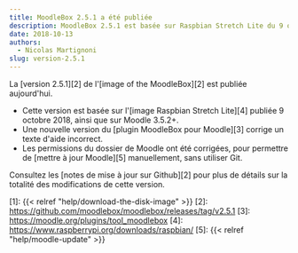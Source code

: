 ```yaml
---
title: MoodleBox 2.5.1 a été publiée
description: MoodleBox 2.5.1 est basée sur Raspbian Stretch Lite du 9 octobre 2018. Elle permet de mettre à jour Moodle manuellement.
date: 2018-10-13
authors:
  - Nicolas Martignoni
slug: version-2.5.1
---
```


La [version 2.5.1][2] de l'[image of the MoodleBox][2] est publiée aujourd'hui.

  - Cette version est basée sur l'[image Raspbian Stretch Lite][4] publiée 9 octobre 2018, ainsi que sur Moodle 3.5.2+.
  - Une nouvelle version du [plugin MoodleBox pour Moodle][3] corrige un texte d'aide incorrect.
  - Les permissions du dossier de Moodle ont été corrigées, pour permettre de [mettre à jour Moodle][5] manuellement, sans utiliser Git.

Consultez les [notes de mise à jour sur Github][2] pour plus de détails sur la totalité des modifications de cette version.

 [1]: {{< relref "help/download-the-disk-image" >}}
 [2]: https://github.com/moodlebox/moodlebox/releases/tag/v2.5.1
 [3]: https://moodle.org/plugins/tool_moodlebox
 [4]: https://www.raspberrypi.org/downloads/raspbian/
 [5]: {{< relref "help/moodle-update" >}}
